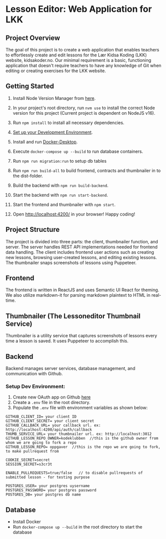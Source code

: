 # Lesson Editor: Web Application for LKK

## Project Overview

The goal of this project is to create a web application that enables teachers to effortlessly create and edit lessons for the Lær Kidsa Koding (LKK) website, kidsakoder.no. Our minimal requirement is a basic, functioning application that doesn't require teachers to have any knowledge of Git when editing or creating exercises for the LKK website.

## Getting Started

1. Install Node Version Manager from [here](https://github.com/nvm-sh/nvm).

2. In your project's root directory, run `nvm use` to install the correct Node version for this project (Current project is dependent on NodeJS v16).

3. Run `npm install` to install all necessary dependencies.

4. [Set up your Development Environment](#setup-dev-environment).

5. Install and run [Docker-Desktop](https://www.docker.com/products/docker-desktop/).

6. Execute `docker-compose up --build` to run database containers.

7. Run `npm run migration:run` to setup db tables

8. Run `npm run build-all` to build frontend, contracts and thumbnailer in to the dist-folder.

9. Build the backend with `npm run build-backend`.

10. Start the backend with `npm run start-backend`.

11. Start the frontend and thumbnailer with `npm start`.

12. Open [http://localhost:4200/](http://localhost:4200) in your browser! Happy coding!

## Project Structure

The project is divided into three parts: the client, thumbnailer function, and server. The server handles REST API implementations needed for frontend data handling. The client includes frontend user actions such as creating new lessons, browsing user-created lessons, and editing existing lessons. The thumbnailer snaps screenshots of lessons using Puppeteer.

## Frontend

The frontend is written in ReactJS and uses Semantic UI React for theming. We also utilize markdown-it for parsing markdown plaintext to HTML in real-time.

## Thumbnailer (The Lessoneditor Thumbnail Service)

Thumbnailer is a utility service that captures screenshots of lessons every time a lesson is saved. It uses Puppeteer to accomplish this.

## Backend

Backend manages server services, database management, and communication with Github.

### Setup Dev Environment:

1. Create new OAuth app on Github [here](https://github.com/settings/developers)
2. Create a `.env` file in the root directory.
3. Populate the `.env` file with environment variables as shown below:

```
GITHUB_CLIENT_ID= your client ID
GITHUB_CLIENT_SECRET= your client secret
GITHUB_CALLBACK_URL= your callback url. ex: http://localhost:4200/api/auth/callback
THUMB_SERVICE_URL= your thumbnailer url. ex: http://localhost:3012
GITHUB_LESSON_REPO_OWNER=kodeklubben  //this is the github owner from whom we are going to fork a repo
GITHUB_LESSON_REPO= oppgaver  //this is the repo we are going to fork, to make pullrequest from

COOKIE_SECRET=secret
SESSION_SECRET=s3cr3t

ENABLE_PULLREQUESTS=true/false   // to disable pullrequests of submitted lesson - for testing purpose

POSTGRES_USER= your postgres uysername
POSTGRES_PASSWORD= your postgres password
POSTGRES_DB= your postgres db name
```

## Database

- Install Docker
- Run `docker-compose up --build` in the root directory to start the database

